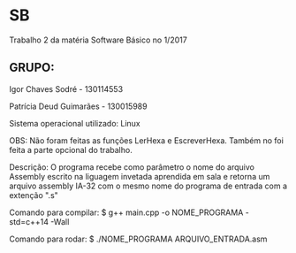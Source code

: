 # SB
Trabalho 2 da matéria Software Básico no 1/2017

## GRUPO:
Igor Chaves Sodré - 130114553

Patrícia Deud Guimarães - 130015989

Sistema operacional utilizado: Linux

OBS: Não foram feitas as funções LerHexa e EscreverHexa. Também no foi feita a parte opcional do trabalho.

Descrição: O programa recebe como parâmetro o nome do arquivo Assembly escrito na liguagem invetada aprendida em sala e retorna um arquivo assembly IA-32 com o mesmo nome do programa de entrada com a extenção ".s"

Comando para compilar:
	$ g++ main.cpp -o NOME_PROGRAMA -std=c++14 -Wall

Comando para rodar:
	$ ./NOME_PROGRAMA ARQUIVO_ENTRADA.asm

